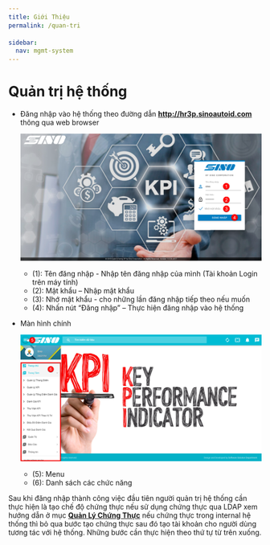 ```yaml
---
title: Giới Thiệu
permalink: /quan-tri

sidebar:
  nav: mgmt-system
---
```


Quản trị hệ thống
========================
* Đăng nhập vào hệ thống theo đường dẫn **http://hr3p.sinoautoid.com** thông qua web browser

    ![](assets/LogInLogOut/login.png)

    * (1): Tên đăng nhập - Nhập tên đăng nhập của mình (Tài khoản Login trên máy tính)
    * (2): Mật khẩu – Nhập mật khẩu
    * (3): Nhớ mật khẩu -  cho những lần đăng nhập tiếp theo nếu muốn
    * (4): Nhấn nút “Đăng nhập” – Thực hiện đăng nhập vào hệ thống

* Màn hình chính

    ![](assets/LogInLogOut/mainform.png)

    * (5): Menu
    * (6): Danh sách các chức năng

Sau khi đăng nhập thành công việc đầu tiên người quản trị hệ thống cần thực hiện là tạo chế độ chứng thực nếu sử dụng chứng thực qua LDAP xem hướng dẫn ở mục **[Quản Lý Chứng Thực](./quan-ly-chung-thuc)** nếu chứng thực trong internal hệ thống thì bỏ qua bước tạo chứng thực sau đó tạo tài khoản cho người dùng tương tác với hệ thống. Những bước cần thực hiện theo thứ tự từ trên xuống.
